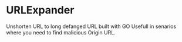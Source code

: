 # URLExpander
Unshorten URL to long defanged URL built with GO
Usefull in senarios where you need to find malicious Origin URL. 
